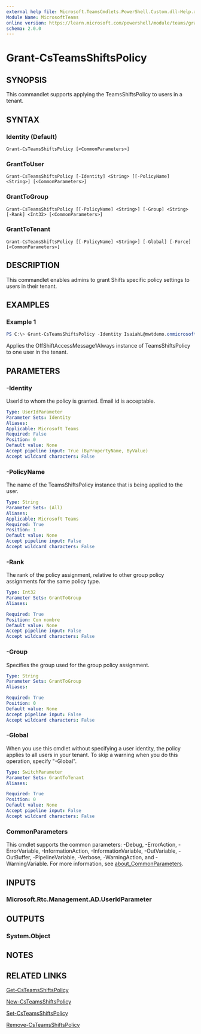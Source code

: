 ```yaml
---
external help file: Microsoft.TeamsCmdlets.PowerShell.Custom.dll-Help.xml
Module Name: MicrosoftTeams
online version: https://learn.microsoft.com/powershell/module/teams/grant-teamsshiftspolicy
schema: 2.0.0
---
```


# Grant-CsTeamsShiftsPolicy

## SYNOPSIS

This commandlet supports applying the TeamsShiftsPolicy to users in a tenant.

## SYNTAX

### Identity (Default)
```
Grant-CsTeamsShiftsPolicy [<CommonParameters>]
```

### GrantToUser
```
Grant-CsTeamsShiftsPolicy [-Identity] <String> [[-PolicyName] <String>] [<CommonParameters>]
```

### GrantToGroup
```
Grant-CsTeamsShiftsPolicy [[-PolicyName] <String>] [-Group] <String> [-Rank] <Int32> [<CommonParameters>]
```

### GrantToTenant
```
Grant-CsTeamsShiftsPolicy [[-PolicyName] <String>] [-Global] [-Force] [<CommonParameters>]
```

## DESCRIPTION
This commandlet enables admins to grant Shifts specific policy settings to users in their tenant.

## EXAMPLES

### Example 1
```powershell
PS C:\> Grant-CsTeamsShiftsPolicy -Identity IsaiahL@mwtdemo.onmicrosoft.com -PolicyName OffShiftAccessMessage1Always
```
Applies the OffShiftAccessMessage1Always instance of TeamsShiftsPolicy to one user in the tenant.

## PARAMETERS

### -Identity
UserId to whom the policy is granted. Email id is acceptable.

```yaml
Type: UserIdParameter
Parameter Sets: Identity
Aliases:
Applicable: Microsoft Teams
Required: False
Position: 0
Default value: None
Accept pipeline input: True (ByPropertyName, ByValue)
Accept wildcard characters: False
```

### -PolicyName
The name of the TeamsShiftsPolicy instance that is being applied to the user.

```yaml
Type: String
Parameter Sets: (All)
Aliases:
Applicable: Microsoft Teams
Required: True
Position: 1
Default value: None
Accept pipeline input: False
Accept wildcard characters: False
```

### -Rank
The rank of the policy assignment, relative to other group policy assignments for the same policy type.

```yaml
Type: Int32
Parameter Sets: GrantToGroup
Aliases:

Required: True
Position: Con nombre
Default value: None
Accept pipeline input: False
Accept wildcard characters: False
```

### -Group
Specifies the group used for the group policy assignment.

```yaml
Type: String
Parameter Sets: GrantToGroup
Aliases:

Required: True
Position: 0
Default value: None
Accept pipeline input: False
Accept wildcard characters: False
```

### -Global
When you use this cmdlet without specifying a user identity, the policy applies to all users in your tenant. To skip a warning when you do this operation, specify "-Global".

```yaml
Type: SwitchParameter
Parameter Sets: GrantToTenant
Aliases:

Required: True
Position: 0
Default value: None
Accept pipeline input: False
Accept wildcard characters: False
```

### CommonParameters
This cmdlet supports the common parameters: -Debug, -ErrorAction, -ErrorVariable, -InformationAction, -InformationVariable, -OutVariable, -OutBuffer, -PipelineVariable, -Verbose, -WarningAction, and -WarningVariable. For more information, see [about_CommonParameters](https://go.microsoft.com/fwlink/?LinkID=113216).


## INPUTS

### Microsoft.Rtc.Management.AD.UserIdParameter

## OUTPUTS

### System.Object
## NOTES

## RELATED LINKS

[Get-CsTeamsShiftsPolicy](Get-CsTeamsShiftsPolicy.md)

[New-CsTeamsShiftsPolicy](New-CsTeamsShiftsPolicy.md)

[Set-CsTeamsShiftsPolicy](Set-CsTeamsShiftsPolicy.md)

[Remove-CsTeamsShiftsPolicy](Remove-CsTeamsShiftsPolicy.md)
